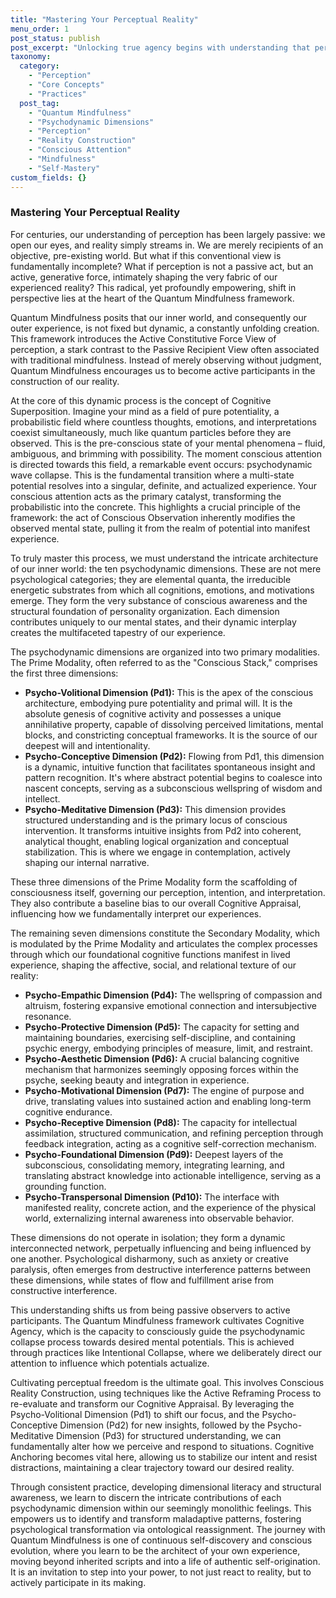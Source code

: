 ```yaml
---
title: "Mastering Your Perceptual Reality"
menu_order: 1
post_status: publish
post_excerpt: "Unlocking true agency begins with understanding that perception is not a passive reception of reality, but an active, generative force. This blog post delves into the Quantum Mindfulness framework, revealing how conscious engagement with our psychodynamic dimensions empowers us to actively shape our experienced world and cultivate profound perceptual freedom."
taxonomy:
  category:
    - "Perception"
    - "Core Concepts"
    - "Practices"
  post_tag:
    - "Quantum Mindfulness"
    - "Psychodynamic Dimensions"
    - "Perception"
    - "Reality Construction"
    - "Conscious Attention"
    - "Mindfulness"
    - "Self-Mastery"
custom_fields: {}
---
```


### Mastering Your Perceptual Reality

For centuries, our understanding of perception has been largely passive: we open our eyes, and reality simply streams in. We are merely recipients of an objective, pre-existing world. But what if this conventional view is fundamentally incomplete? What if perception is not a passive act, but an active, generative force, intimately shaping the very fabric of our experienced reality? This radical, yet profoundly empowering, shift in perspective lies at the heart of the Quantum Mindfulness framework.

Quantum Mindfulness posits that our inner world, and consequently our outer experience, is not fixed but dynamic, a constantly unfolding creation. This framework introduces the Active Constitutive Force View of perception, a stark contrast to the Passive Recipient View often associated with traditional mindfulness. Instead of merely observing without judgment, Quantum Mindfulness encourages us to become active participants in the construction of our reality.

At the core of this dynamic process is the concept of Cognitive Superposition. Imagine your mind as a field of pure potentiality, a probabilistic field where countless thoughts, emotions, and interpretations coexist simultaneously, much like quantum particles before they are observed. This is the pre-conscious state of your mental phenomena – fluid, ambiguous, and brimming with possibility. The moment conscious attention is directed towards this field, a remarkable event occurs: psychodynamic wave collapse. This is the fundamental transition where a multi-state potential resolves into a singular, definite, and actualized experience. Your conscious attention acts as the primary catalyst, transforming the probabilistic into the concrete. This highlights a crucial principle of the framework: the act of Conscious Observation inherently modifies the observed mental state, pulling it from the realm of potential into manifest experience.

To truly master this process, we must understand the intricate architecture of our inner world: the ten psychodynamic dimensions. These are not mere psychological categories; they are elemental quanta, the irreducible energetic substrates from which all cognitions, emotions, and motivations emerge. They form the very substance of conscious awareness and the structural foundation of personality organization. Each dimension contributes uniquely to our mental states, and their dynamic interplay creates the multifaceted tapestry of our experience.

The psychodynamic dimensions are organized into two primary modalities. The Prime Modality, often referred to as the "Conscious Stack," comprises the first three dimensions:

*   **Psycho-Volitional Dimension (Pd1):** This is the apex of the conscious architecture, embodying pure potentiality and primal will. It is the absolute genesis of cognitive activity and possesses a unique annihilative property, capable of dissolving perceived limitations, mental blocks, and constricting conceptual frameworks. It is the source of our deepest will and intentionality.
*   **Psycho-Conceptive Dimension (Pd2):** Flowing from Pd1, this dimension is a dynamic, intuitive function that facilitates spontaneous insight and pattern recognition. It's where abstract potential begins to coalesce into nascent concepts, serving as a subconscious wellspring of wisdom and intellect.
*   **Psycho-Meditative Dimension (Pd3):** This dimension provides structured understanding and is the primary locus of conscious intervention. It transforms intuitive insights from Pd2 into coherent, analytical thought, enabling logical organization and conceptual stabilization. This is where we engage in contemplation, actively shaping our internal narrative.

These three dimensions of the Prime Modality form the scaffolding of consciousness itself, governing our perception, intention, and interpretation. They also contribute a baseline bias to our overall Cognitive Appraisal, influencing how we fundamentally interpret our experiences.

The remaining seven dimensions constitute the Secondary Modality, which is modulated by the Prime Modality and articulates the complex processes through which our foundational cognitive functions manifest in lived experience, shaping the affective, social, and relational texture of our reality:

*   **Psycho-Empathic Dimension (Pd4):** The wellspring of compassion and altruism, fostering expansive emotional connection and intersubjective resonance.
*   **Psycho-Protective Dimension (Pd5):** The capacity for setting and maintaining boundaries, exercising self-discipline, and containing psychic energy, embodying principles of measure, limit, and restraint.
*   **Psycho-Aesthetic Dimension (Pd6):** A crucial balancing cognitive mechanism that harmonizes seemingly opposing forces within the psyche, seeking beauty and integration in experience.
*   **Psycho-Motivational Dimension (Pd7):** The engine of purpose and drive, translating values into sustained action and enabling long-term cognitive endurance.
*   **Psycho-Receptive Dimension (Pd8):** The capacity for intellectual assimilation, structured communication, and refining perception through feedback integration, acting as a cognitive self-correction mechanism.
*   **Psycho-Foundational Dimension (Pd9):** Deepest layers of the subconscious, consolidating memory, integrating learning, and translating abstract knowledge into actionable intelligence, serving as a grounding function.
*   **Psycho-Transpersonal Dimension (Pd10):** The interface with manifested reality, concrete action, and the experience of the physical world, externalizing internal awareness into observable behavior.

These dimensions do not operate in isolation; they form a dynamic interconnected network, perpetually influencing and being influenced by one another. Psychological disharmony, such as anxiety or creative paralysis, often emerges from destructive interference patterns between these dimensions, while states of flow and fulfillment arise from constructive interference.

This understanding shifts us from being passive observers to active participants. The Quantum Mindfulness framework cultivates Cognitive Agency, which is the capacity to consciously guide the psychodynamic collapse process towards desired mental potentials. This is achieved through practices like Intentional Collapse, where we deliberately direct our attention to influence which potentials actualize.

Cultivating perceptual freedom is the ultimate goal. This involves Conscious Reality Construction, using techniques like the Active Reframing Process to re-evaluate and transform our Cognitive Appraisal. By leveraging the Psycho-Volitional Dimension (Pd1) to shift our focus, and the Psycho-Conceptive Dimension (Pd2) for new insights, followed by the Psycho-Meditative Dimension (Pd3) for structured understanding, we can fundamentally alter how we perceive and respond to situations. Cognitive Anchoring becomes vital here, allowing us to stabilize our intent and resist distractions, maintaining a clear trajectory toward our desired reality.

Through consistent practice, developing dimensional literacy and structural awareness, we learn to discern the intricate contributions of each psychodynamic dimension within our seemingly monolithic feelings. This empowers us to identify and transform maladaptive patterns, fostering psychological transformation via ontological reassignment. The journey with Quantum Mindfulness is one of continuous self-discovery and conscious evolution, where you learn to be the architect of your own experience, moving beyond inherited scripts and into a life of authentic self-origination. It is an invitation to step into your power, to not just react to reality, but to actively participate in its making.